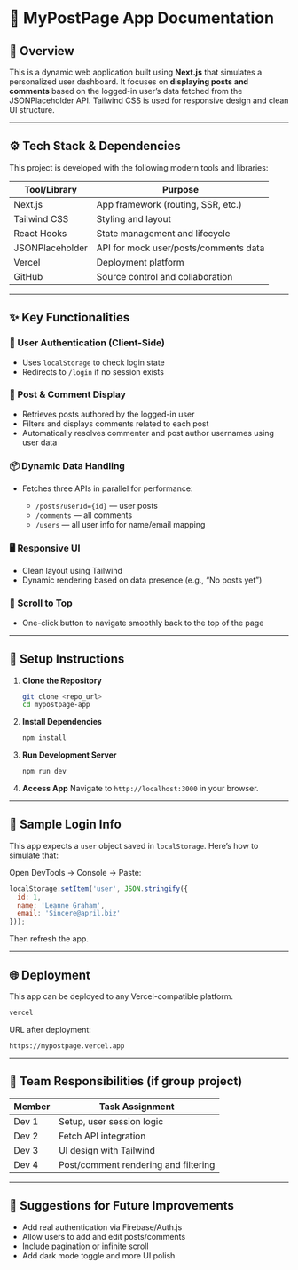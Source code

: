 # 📄 MyPostPage App Documentation

## 🧭 Overview

This is a dynamic web application built using **Next.js** that simulates a personalized user dashboard. It focuses on **displaying posts and comments** based on the logged-in user’s data fetched from the JSONPlaceholder API. Tailwind CSS is used for responsive design and clean UI structure.

---

## ⚙️ Tech Stack & Dependencies

This project is developed with the following modern tools and libraries:

| Tool/Library    | Purpose                               |
| --------------- | ------------------------------------- |
| Next.js         | App framework (routing, SSR, etc.)    |
| Tailwind CSS    | Styling and layout                    |
| React Hooks     | State management and lifecycle        |
| JSONPlaceholder | API for mock user/posts/comments data |
| Vercel          | Deployment platform                   |
| GitHub          | Source control and collaboration      |

---

## ✨ Key Functionalities

### 👤 User Authentication (Client-Side)

* Uses `localStorage` to check login state
* Redirects to `/login` if no session exists

### 📝 Post & Comment Display

* Retrieves posts authored by the logged-in user
* Filters and displays comments related to each post
* Automatically resolves commenter and post author usernames using user data

### 📦 Dynamic Data Handling

* Fetches three APIs in parallel for performance:

  * `/posts?userId={id}` — user posts
  * `/comments` — all comments
  * `/users` — all user info for name/email mapping

### 🖥️ Responsive UI

* Clean layout using Tailwind
* Dynamic rendering based on data presence (e.g., “No posts yet”)

### 🔼 Scroll to Top

* One-click button to navigate smoothly back to the top of the page

---

## 🚀 Setup Instructions

1. **Clone the Repository**

   ```bash
   git clone <repo_url>
   cd mypostpage-app
   ```

2. **Install Dependencies**

   ```bash
   npm install
   ```

3. **Run Development Server**

   ```bash
   npm run dev
   ```

4. **Access App**
   Navigate to `http://localhost:3000` in your browser.

---

## 🔐 Sample Login Info

This app expects a `user` object saved in `localStorage`. Here’s how to simulate that:

Open DevTools → Console → Paste:

```js
localStorage.setItem('user', JSON.stringify({
  id: 1,
  name: 'Leanne Graham',
  email: 'Sincere@april.biz'
}));
```

Then refresh the app.

---

## 🌐 Deployment

This app can be deployed to any Vercel-compatible platform.

```bash
vercel
```

URL after deployment:

```
https://mypostpage.vercel.app
```

---

## 👥 Team Responsibilities (if group project)

| Member | Task Assignment                      |
| ------ | ------------------------------------ |
| Dev 1  | Setup, user session logic            |
| Dev 2  | Fetch API integration                |
| Dev 3  | UI design with Tailwind              |
| Dev 4  | Post/comment rendering and filtering |

---

## 🧪 Suggestions for Future Improvements

* Add real authentication via Firebase/Auth.js
* Allow users to add and edit posts/comments
* Include pagination or infinite scroll
* Add dark mode toggle and more UI polish


